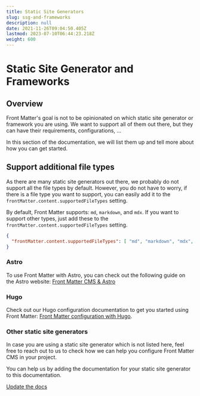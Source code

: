```yaml
---
title: Static Site Generators
slug: ssg-and-frameworks
description: null
date: 2021-11-26T09:04:50.405Z
lastmod: 2023-07-10T06:44:23.218Z
weight: 600
---
```


# Static Site Generator and Frameworks

## Overview

Front Matter's goal is not to be opinionated on which static site generator or framework you are
using. We want to support all of them out there, but they can have their requirements,
configurations, ...

In this section of the documentation, we will list them up and tell more about how you can get started.

## Support additional file types

As there are many static site generators out there, we probably do not support all the file types by
default. However, you do not have to worry, if there is a file type you want to support, you can
easily add it to the `frontMatter.content.supportedFileTypes` setting.

By default, Front Matter supports: `md`, `markdown`, and `mdx`. If you want to support other types,
just add these to the `frontMatter.content.supportedFileTypes` setting.

```json
{
  "frontMatter.content.supportedFileTypes": [ "md", "markdown", "mdx", "svx" ]
}
```

### Astro

To use Front Matter with Astro, you can check out the following guide on the Astro website:
[Front Matter CMS & Astro][03]

### Hugo

Check out our Hugo configuration documentation to get you started using Front Matter:
[Front Matter configuration with Hugo][01].

### Other static site generators

In case you are using a static site generator which is not listed here, feel free to reach out
to us to check how we can help you configure Front Matter CMS in your project.

You can help us by adding the documentation for your static site generator to this documentation.

[Update the docs][02]

<!-- Link Reference -->
[01]: /docs/ssg-and-frameworks/hugo-configuration
[02]: https://github.com/FrontMatter/web-documentation-nextjs/edit/main/content/docs/ssg.md
[03]: https://docs.astro.build/en/guides/cms/frontmatter-cms/
